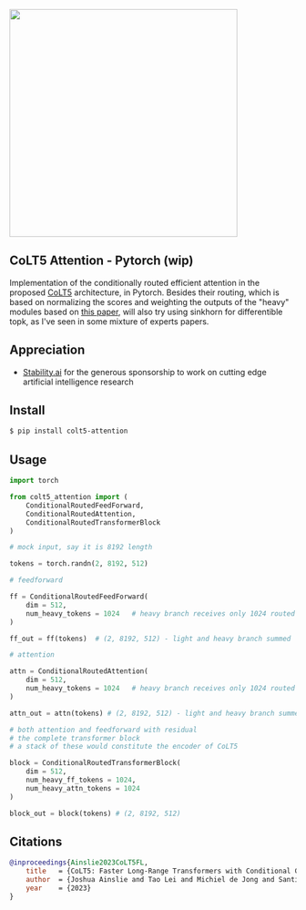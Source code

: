 <img src="./colt5.png" width="400px"></img>

## CoLT5 Attention - Pytorch (wip)

Implementation of the conditionally routed efficient attention in the proposed <a href="https://arxiv.org/abs/2303.09752">CoLT5</a> architecture, in Pytorch. Besides their routing, which is based on normalizing the scores and weighting the outputs of the "heavy" modules based on <a href="https://arxiv.org/abs/2211.01267">this paper</a>, will also try using sinkhorn for differentible topk, as I've seen in some mixture of experts papers.


## Appreciation

- <a href="https://stability.ai/">Stability.ai</a> for the generous sponsorship to work on cutting edge artificial intelligence research

## Install

```bash
$ pip install colt5-attention
```

## Usage

```python
import torch

from colt5_attention import (
    ConditionalRoutedFeedForward,
    ConditionalRoutedAttention,
    ConditionalRoutedTransformerBlock
)

# mock input, say it is 8192 length

tokens = torch.randn(2, 8192, 512)

# feedforward

ff = ConditionalRoutedFeedForward(
    dim = 512,
    num_heavy_tokens = 1024   # heavy branch receives only 1024 routed tokens of 8192
)

ff_out = ff(tokens)  # (2, 8192, 512) - light and heavy branch summed

# attention

attn = ConditionalRoutedAttention(
    dim = 512,
    num_heavy_tokens = 1024   # heavy branch receives only 1024 routed tokens of 8192
)

attn_out = attn(tokens) # (2, 8192, 512) - light and heavy branch summed

# both attention and feedforward with residual
# the complete transformer block
# a stack of these would constitute the encoder of CoLT5

block = ConditionalRoutedTransformerBlock(
    dim = 512,
    num_heavy_ff_tokens = 1024,
    num_heavy_attn_tokens = 1024
)

block_out = block(tokens) # (2, 8192, 512)
```


## Citations

```bibtex
@inproceedings{Ainslie2023CoLT5FL,
    title   = {CoLT5: Faster Long-Range Transformers with Conditional Computation},
    author  = {Joshua Ainslie and Tao Lei and Michiel de Jong and Santiago Ontan'on and Siddhartha Brahma and Yury Zemlyanskiy and David Uthus and Mandy Guo and James Lee-Thorp and Yi Tay and Yun-Hsuan Sung and Sumit Sanghai},
    year    = {2023}
}
```
